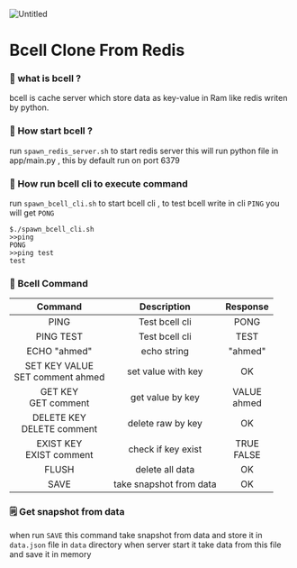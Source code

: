 ![Untitled](https://github.com/youssefshibl/bcell_clone_from_redis/assets/63800183/b1c6b4fd-4231-469b-b613-ffd6be49b062)


# Bcell Clone From Redis
### 🚧 what is bcell ?
bcell is cache server which store data as key-value in Ram like redis writen by python.

### 🚧 How start bcell ?
run `spawn_redis_server.sh` to start redis server
this will run python file in app/main.py , this by default run on port 6379 

### 🚧 How run bcell cli to execute command 
run `spawn_bcell_cli.sh` to start bcell cli , to test bcell write in cli `PING` you will get `PONG`
```
$./spawn_bcell_cli.sh
>>ping
PONG
>>ping test
test
```
### 🚀 Bcell Command
|               Command                |       Description       |     Response     |
| :----------------------------------: | :---------------------: | :--------------: |
|                 PING                 |     Test bcell cli      |       PONG       |
|              PING TEST               |     Test bcell cli      |       TEST       |
|             ECHO "ahmed"             |       echo string       |     "ahmed"      |
| SET KEY VALUE<br />SET comment ahmed |   set value with key    |        OK        |
|       GET KEY<br />GET comment       |    get value by key     | VALUE<br />ahmed |
|    DELETE KEY<br />DELETE comment    |    delete raw by key    |        OK        |
|     EXIST KEY<br />EXIST comment     |   check if key exist    | TRUE<br />FALSE  |
|                FLUSH                 |     delete all data     |        OK        |
|                 SAVE                 | take snapshot from data |        OK        |

### 🗒️  Get snapshot from data 

when run  `SAVE` this command take snapshot from data and store it in `data.json` file in `data` directory when server start it take data from this file and save it in memory 